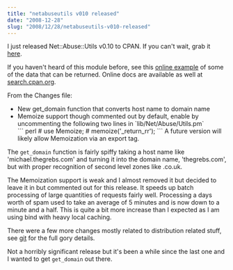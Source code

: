 ```yaml
--- 
title: "netabuseutils v010 released"
date: "2008-12-28"
slug: "2008/12/28/netabuseutils-v010-released"
---
```

I just released Net::Abuse::Utils v0.10 to CPAN.  If you can't wait, grab it <a href="http://thegrebs.com/~michael/modules/Net-Abuse-Utils-0.10.tar.gz">here</a>.

If you haven't heard of this module before, see this <a href="http://thegrebs.com/ip-info/">online example</a> of some of the data that can be returned.  Online docs are available as well at <a href="http://search.cpan.org/~mikegrb/Net-Abuse-Utils/lib/Net/Abuse/Utils.pm">search.cpan.org</a>.

From the Changes file:
<ul>
	<li>New get_domain function that converts host name to domain name</li>
	<li> Memoize support though commented out by default, enable by 
	  uncommenting the following two lines in `lib/Net/Abuse/Utils.pm`<br />
``` perl
# use Memoize;
# memoize('_return_rr');
```
	  A future version will likely allow Memoization via an export tag.</li>
</ul>

The `get_domain` function is fairly spiffy taking a host name like 'michael.thegrebs.com' and turning it into the domain name, 'thegrebs.com', but with proper recognition of second level zones like .co.uk.

The Memoization support is weak and I almost removed it but decided to leave it in but commented out for this release.  It speeds up batch processing of large quantities of requests fairly well.  Processing a days worth of spam used to take an average of 5 minutes and is now down to a minute and a half.  This is quite a bit more increase than I expected as I am using bind with heavy local caching.

There were a few more changes mostly related to distribution related stuff, see <a href="http://git.thegrebs.com/?p=Net-Abuse-Utils">git</a> for the full gory details.

Not a horribly significant release but it's been a while since the last one and I wanted to get `get_domain` out there.
